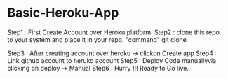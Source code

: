 # Basic-Heroku-App

Step1 : First Create Account over Heroku platform.
Step2 : clone this repo. to your system and place it in your repo.
"command"
git clone <repo-name>

Step3 : After creating account over heroku -> clickon Create app
Step4 : Link github account to heruko account
Step5 : Deploy Code manuallyvia clicking on deploy -> Manual 
Step6 : Hurry !!! Ready to Go live.

